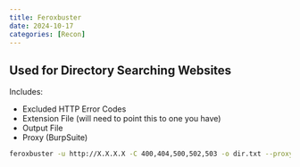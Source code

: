```yaml
---
title: Feroxbuster
date: 2024-10-17
categories: [Recon]
---
```


## Used for Directory Searching Websites

Includes:

- Excluded HTTP Error Codes
- Extension File (will need to point this to one you have)
- Output File
- Proxy (BurpSuite)

```bash
feroxbuster -u http://X.X.X.X -C 400,404,500,502,503 -o dir.txt --proxy "http://127.0.0.1:8080"
```

